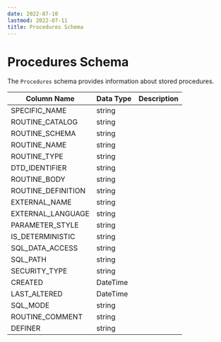 ```yaml
---
date: 2022-07-10
lastmod: 2022-07-11
title: Procedures Schema
---
```


# Procedures Schema

The `Procedures` schema provides information about stored procedures.

Column Name | Data Type | Description
--- | --- | ---
SPECIFIC_NAME | string |
ROUTINE_CATALOG | string |
ROUTINE_SCHEMA | string |
ROUTINE_NAME | string |
ROUTINE_TYPE | string |
DTD_IDENTIFIER | string |
ROUTINE_BODY | string |
ROUTINE_DEFINITION | string |
EXTERNAL_NAME | string |
EXTERNAL_LANGUAGE | string |
PARAMETER_STYLE | string |
IS_DETERMINISTIC | string |
SQL_DATA_ACCESS | string |
SQL_PATH | string |
SECURITY_TYPE | string |
CREATED | DateTime |
LAST_ALTERED | DateTime |
SQL_MODE | string |
ROUTINE_COMMENT | string |
DEFINER | string |
